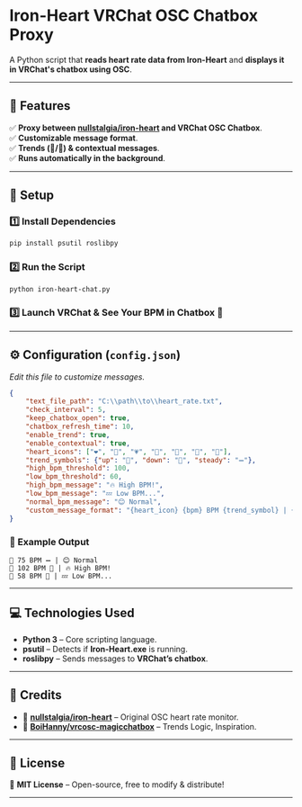 # Iron-Heart VRChat OSC Chatbox Proxy

A Python script that **reads heart rate data from Iron-Heart** and **displays it in VRChat's chatbox using OSC**.  

---

## 📌 Features

✅ **Proxy between [nullstalgia/iron-heart](https://github.com/nullstalgia/iron-heart/) and VRChat OSC Chatbox**.  
✅ **Customizable message format**.  
✅ **Trends (🔺/🔻) & contextual messages**.  
✅ **Runs automatically in the background**.  

---

## 🔧 Setup

### 1️⃣ Install Dependencies
```sh
pip install psutil roslibpy
```

### 2️⃣ Run the Script  
```sh
python iron-heart-chat.py
```

### 3️⃣ Launch VRChat & See Your BPM in Chatbox 🎉  

---

## ⚙️ Configuration (`config.json`)  
_Edit this file to customize messages._  

```json
{
    "text_file_path": "C:\\path\\to\\heart_rate.txt",
    "check_interval": 5,
    "keep_chatbox_open": true,
    "chatbox_refresh_time": 10,
    "enable_trend": true,
    "enable_contextual": true,
    "heart_icons": ["❤️", "💖", "💗", "💙", "💚", "💛", "💜"],
    "trend_symbols": {"up": "🔺", "down": "🔻", "steady": "➖"},
    "high_bpm_threshold": 100,
    "low_bpm_threshold": 60,
    "high_bpm_message": "🔥 High BPM!",
    "low_bpm_message": "💤 Low BPM...",
    "normal_bpm_message": "😊 Normal",
    "custom_message_format": "{heart_icon} {bpm} BPM {trend_symbol} | {status}"
}
```

### 📝 Example Output  
```
💖 75 BPM ➖ | 😊 Normal
💙 102 BPM 🔺 | 🔥 High BPM!
💚 58 BPM 🔻 | 💤 Low BPM...
```

---

## 💻 Technologies Used
- **Python 3** – Core scripting language.  
- **psutil** – Detects if **Iron-Heart.exe** is running.  
- **roslibpy** – Sends messages to **VRChat’s chatbox**.  

---

## 📝 Credits  
- 🎯 **[nullstalgia/iron-heart](https://github.com/nullstalgia/iron-heart/)** – Original OSC heart rate monitor.  
- 💬 **[BoiHanny/vrcosc-magicchatbox](https://github.com/BoiHanny/vrcosc-magicchatbox/)** – Trends Logic, Inspiration.  

---

## 💽 License  
📝 **MIT License** – Open-source, free to modify & distribute!  

---
